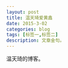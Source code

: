 ```yaml
---
layout: post
title: 温天琦爱黄鑫
date: 2015-3-02
categories: blog
tags: [标签一,标签二]
description: 文章金句。
---
```


温天琦的博客。












